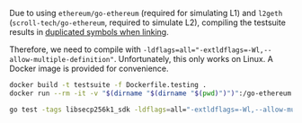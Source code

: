 Due to using `ethereum/go-ethereum` (required for simulating L1) and `l2geth` (`scroll-tech/go-ethereum`, required to simulate L2), 
compiling the testsuite results in [duplicated symbols when linking](https://github.com/cosmos/cosmos-sdk/issues/18232#issuecomment-1782657851).

Therefore, we need to compile with `-ldflags=all="-extldflags=-Wl,--allow-multiple-definition"`. Unfortunately, this only works on Linux. A Docker image is provided for convenience.


```bash
docker build -t testsuite -f Dockerfile.testing .
docker run --rm -it -v "$(dirname "$(dirname "$(pwd)")")":/go-ethereum testsuite /bin/bash -c "cd /go-ethereum/rollup/testsuite && exec bash"

go test -tags libsecp256k1_sdk -ldflags=all="-extldflags=-Wl,--allow-multiple-definition"
```